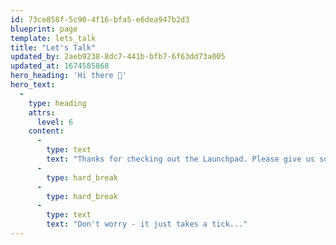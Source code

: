 ```yaml
---
id: 73ce858f-5c90-4f16-bfa5-e6dea947b2d3
blueprint: page
template: lets_talk
title: "Let's Talk"
updated_by: 2aeb9238-8dc7-441b-bfb7-6f63dd73a005
updated_at: 1674585868
hero_heading: 'Hi there 👋'
hero_text:
  -
    type: heading
    attrs:
      level: 6
    content:
      -
        type: text
        text: "Thanks for checking out the Launchpad. Please give us some brief details about your project and we'll take care of the rest."
      -
        type: hard_break
      -
        type: hard_break
      -
        type: text
        text: "Don't worry - it just takes a tick..."
---
```

